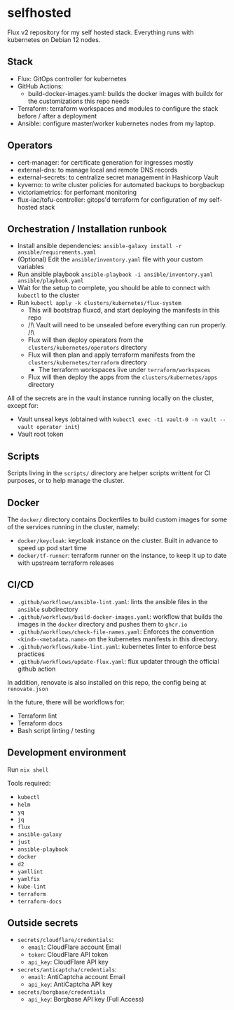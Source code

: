 # selfhosted

Flux v2 repository for my self hosted stack. Everything runs with kubernetes on Debian 12 nodes.

## Stack

- Flux: GitOps controller for kubernetes
- GitHub Actions:
  - build-docker-images.yaml: builds the docker images with buildx for the customizations this repo needs
- Terraform: terraform workspaces and modules to configure the stack before / after a deployment
- Ansible: configure master/worker kubernetes nodes from my laptop.

## Operators

- cert-manager: for certificate generation for ingresses mostly
- external-dns: to manage local and remote DNS records
- external-secrets: to centralize secret management in Hashicorp Vault
- kyverno: to write cluster policies for automated backups to borgbackup
- victoriametrics: for perfomant monitoring
- flux-iac/tofu-controller: gitops'd terraform for configuration of my self-hosted stack


## Orchestration / Installation runbook

- Install ansible dependencies: `ansible-galaxy install -r ansible/requirements.yaml`
- (Optional) Edit the `ansible/inventory.yaml` file with your custom variables
- Run ansible playbook `ansible-playbook -i ansible/inventory.yaml ansible/playbook.yaml`
- Wait for the setup to complete, you should be able to connect with `kubectl` to the cluster
- Run `kubectl apply -k clusters/kubernetes/flux-system`
  - This will bootstrap fluxcd, and start deploying the manifests in this repo
  - /!\ Vault will need to be unsealed before everything can run properly. /!\
  - Flux will then deploy operators from the `clusters/kubernetes/operators` directory
  - Flux will then plan and apply terraform manifests from the `clusters/kubernetes/terraform` directory
    - The terraform workspaces live under `terraform/workspaces`
  - Flux will then deploy the apps from the `clusters/kubernetes/apps` directory

All of the secrets are in the vault instance running locally on the cluster, except for:

- Vault unseal keys (obtained with `kubectl exec -ti vault-0 -n vault -- vault operator init`)
- Vault root token

## Scripts

Scripts living in the `scripts/` directory are helper scripts writtent for CI purposes, or to help manage the cluster.


## Docker

The `docker/` directory contains Dockerfiles to build custom images for some of the services running in the cluster, namely:

- `docker/keycloak`: keycloak instance on the cluster. Built in advance to speed up pod start time
- `docker/tf-runner`: terraform runner on the instance, to keep it up to date with upstream terraform releases

## CI/CD

- `.github/workflows/ansible-lint.yaml`: lints the ansible files in the `ansible` subdirectory
- `.github/workflows/build-docker-images.yaml`: workflow that builds the images in the `docker` directory and pushes them to `ghcr.io`
- `.github/workflows/check-file-names.yaml`: Enforces the convention `<kind>-<metadata.name>` on the kubernetes manifests in this directory.
- `.github/workflows/kube-lint.yaml`: kubernetes linter to enforce best practices
- `.github/workflows/update-flux.yaml`: flux updater through the official github action

In addition, renovate is also installed on this repo, the config being at `renovate.json`

In the future, there will be workflows for:
- Terraform lint
- Terraform docs
- Bash script linting / testing

## Development environment

<!-- TODO: use nix-->

Run `nix shell`

Tools required:

- `kubectl`
- `helm`
- `yq`
- `jq`
- `flux`
- `ansible-galaxy`
- `just`
- `ansible-playbook`
- `docker`
- `d2`
- `yamllint`
- `yamlfix`
- `kube-lint`
- `terraform`
- `terraform-docs`

## Outside secrets

- `secrets/cloudflare/credentials`:
  - `email`: CloudFlare account Email
  - `token`: CloudFlare API token
  - `api_key`: CloudFlare API key
- `secrets/anticaptcha/credentials`:
  - `email`: AntiCaptcha account Email
  - `api_key`: AntiCaptcha API key
- `secrets/borgbase/credentials`
  - `api_key`: Borgbase API key (Full Access)

